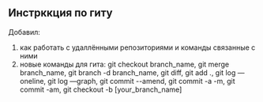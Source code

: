 ## Инстрккция по гиту
Добавил:
1. как работать с удаллёнными репозиториями и команды связанные с ними
2. новые команды для гита: git checkout branch_name, git merge branch_name, git branch -d branch_name, git diff, git add ., git log —oneline, git log —graph, git commit --amend, git commit -a -m, git commit -am, git checkout -b [your_branch_name]

